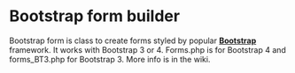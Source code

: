 Bootstrap form builder
======

Bootstrap form is class to create forms styled by popular [**Bootstrap**](http://getbootstrap.com/) framework.
It works with Bootstrap 3 or 4. Forms.php is for Bootstrap 4 and forms_BT3.php for Bootstrap 3. More info is in the wiki.
